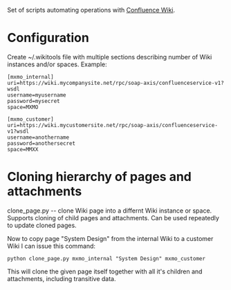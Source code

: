 Set of scripts automating operations with 
[Confluence Wiki](http://www.atlassian.com/software/confluence).

Configuration
=============
Create ~/.wikitools file with multiple sections describing number of
Wiki instances and/or spaces. Example:

    [mxmo_internal]
    uri=https://wiki.mycompanysite.net/rpc/soap-axis/confluenceservice-v1?wsdl
    username=myusername
    password=mysecret
    space=MXMO

    [mxmo_customer]
    uri=https://wiki.mycustomersite.net/rpc/soap-axis/confluenceservice-v1?wsdl
    username=anothername
    password=anothersecret
    space=MMXX

Cloning hierarchy of pages and attachments
==========================================
clone_page.py -- clone Wiki page into a differnt Wiki instance or space.
Supports cloning of child pages and attachments. Can be used repeatedly 
to update cloned pages.

Now to copy page "System Design" from the internal Wiki to a customer Wiki
I can issue this command:

    python clone_page.py mxmo_internal "System Design" mxmo_customer

This will clone the given page itself together with all it's children and 
attachments, including transitive data.
